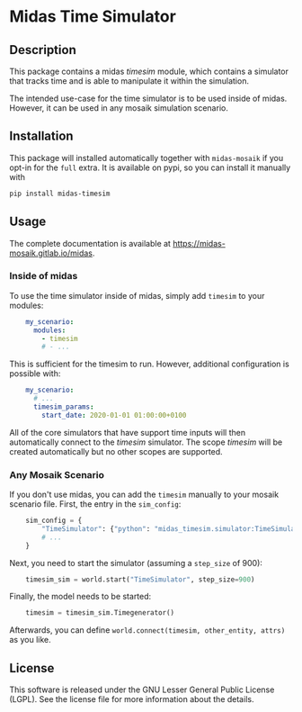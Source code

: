 # Midas Time Simulator

## Description

This package contains a midas *timesim* module, which contains a simulator that tracks time and is able to manipulate it within the simulation.

The intended use-case for the time simulator is to be used inside of midas.
However, it can be used in any mosaik simulation scenario.

## Installation

This package will installed automatically together with `midas-mosaik` if you opt-in for the `full` extra. 
It is available on pypi, so you can install it manually with

```bash
pip install midas-timesim
```

## Usage

The complete documentation is available at https://midas-mosaik.gitlab.io/midas.

### Inside of midas

To use the time simulator inside of midas, simply add `timesim` to your modules:

```yaml
    my_scenario:
      modules:
        - timesim
        # - ...
```

This is sufficient for the timesim to run. 
However, additional configuration is possible with:

```yaml
    my_scenario:
      # ...
      timesim_params:
        start_date: 2020-01-01 01:00:00+0100
```

All of the core simulators that have support time inputs will then automatically connect to the *timesim* simulator. 
The scope *timesim* will be created automatically but no other scopes are supported.

### Any Mosaik Scenario

If you don't use midas, you can add the `timesim` manually to your mosaik scenario file. 
First, the entry in the `sim_config`:

```python
    sim_config = {
        "TimeSimulator": {"python": "midas_timesim.simulator:TimeSimulator"},
        # ...
    }
```

Next, you need to start the simulator (assuming a `step_size` of 900):

```python    
    timesim_sim = world.start("TimeSimulator", step_size=900)
```

Finally, the model needs to be started:

```python
    timesim = timesim_sim.Timegenerator()
```

Afterwards, you can define `world.connect(timesim, other_entity, attrs)` as you like.

## License

This software is released under the GNU Lesser General Public License (LGPL). 
See the license file for more information about the details.